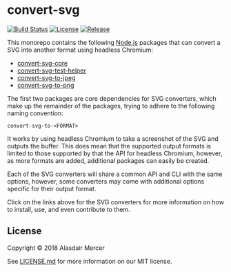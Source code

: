 # convert-svg

[![Build Status](https://img.shields.io/travis/neocotic/convert-svg/develop.svg?style=flat-square)](https://travis-ci.org/neocotic/convert-svg)
[![License](https://img.shields.io/github/license/neocotic/convert-svg.svg?style=flat-square)](https://github.com/neocotic/convert-svg/blob/master/LICENSE.md)
[![Release](https://img.shields.io/github/release/neocotic/convert-svg.svg?style=flat-square)](https://github.com/neocotic/convert-svg)

This monorepo contains the following [Node.js](https://nodejs.org) packages that can convert a SVG into another format
using headless Chromium:

* [convert-svg-core](https://github.com/neocotic/convert-svg/tree/master/packages/convert-svg-core)
* [convert-svg-test-helper](https://github.com/neocotic/convert-svg/tree/master/packages/convert-svg-test-helper)
* [convert-svg-to-jpeg](https://github.com/neocotic/convert-svg/tree/master/packages/convert-svg-to-jpeg)
* [convert-svg-to-png](https://github.com/neocotic/convert-svg/tree/master/packages/convert-svg-to-png)

The first two packages are core dependencies for SVG converters, which make up the remainder of the packages, trying to
adhere to the following naming convention:

    convert-svg-to-<FORMAT>

It works by using headless Chromium to take a screenshot of the SVG and outputs the buffer. This does mean that the
supported output formats is limited to those supported by that the API for headless Chromium, however, as more formats
are added, additional packages can easily be created.

Each of the SVG converters will share a common API and CLI with the same options, however, some converters may come with
additional options specific for their output format.

Click on the links above for the SVG converters for more information on how to install, use, and even contribute to
them. 

## License

Copyright © 2018 Alasdair Mercer

See [LICENSE.md](https://github.com/neocotic/convert-svg/raw/master/LICENSE.md) for more information on our MIT license.
